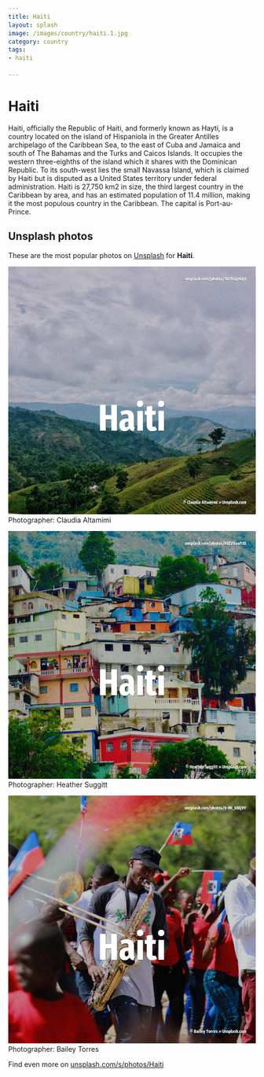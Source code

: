 ```yaml
---
title: Haiti
layout: splash
image: /images/country/haiti.1.jpg
category: country
tags:
- haiti

---
```

# Haiti

Haiti, officially the Republic of Haiti, and formerly known as Hayti, is a country located on the 
island of Hispaniola in the Greater Antilles archipelago of the Caribbean Sea, to the east of Cuba 
and Jamaica and south of The Bahamas and the Turks and Caicos Islands.
It occupies the western three-eighths of the island which it shares with the Dominican Republic.
To its south-west lies the small Navassa Island, which is claimed by Haiti but is disputed as a 
United States territory under federal administration.
Haiti is 27,750 km2  in size, the third largest country in the Caribbean by area, and has an 
estimated population of 11.4 million, making it the most populous country in the Caribbean.
The capital is Port-au-Prince.

 
## Unsplash photos
These are the most popular photos on [Unsplash](https://unsplash.com) for **Haiti**.
 
![Haiti](/images/country/haiti.1.jpg)
Photographer:  Claudia Altamimi
 
![Haiti](/images/country/haiti.2.jpg)
Photographer:  Heather Suggitt
 
![Haiti](/images/country/haiti.3.jpg)
Photographer:  Bailey Torres
 
Find even more on [unsplash.com/s/photos/Haiti](https://unsplash.com/s/photos/Haiti)
 
